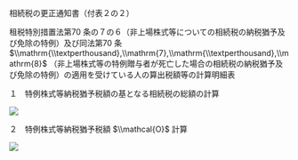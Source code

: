 相続税の更正通知書（付表２の２）

租税特別措置法第70 条の７の６（非上場株式等についての相続税の納税猶予及び免除の特例）及び同法第70 条 $\\mathrm{\\textperthousand},\\mathrm{7},\\mathrm{\\textperthousand},\\mathrm{8}$ （非上場株式等の特例贈与者が死亡した場合の相続税の納税猶予及び免除の特例）の適用を受けている人の算出税額等の計算明細表

１　特例株式等納税猶予税額の基となる相続税の総額の計算

![](https://www.nta.go.jp/tmp/bc31f9fe-de7a-4f63-b1e8-68bda4dbff75/images/0fdbab1bb6be539e5ec72c23b263a9716da13cf10a55fdf77932a76ea02984c9.jpg)

２　特例株式等納税猶予税額 $\\mathcal{O}$ 計算

![](https://www.nta.go.jp/tmp/bc31f9fe-de7a-4f63-b1e8-68bda4dbff75/images/bcea18ee69682a91e683035e4ba3c7ad1b36ac6b99104cb60d316cf407dfa998.jpg)